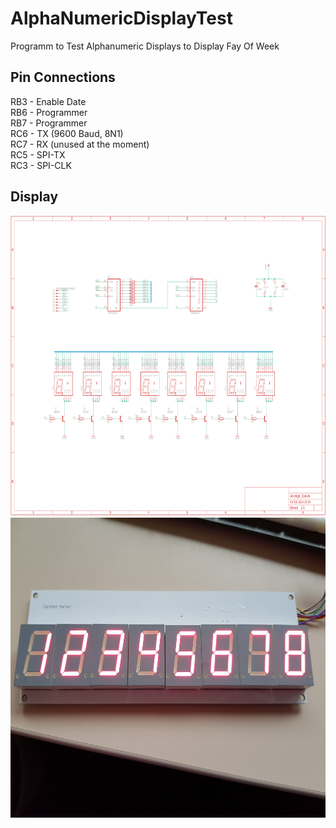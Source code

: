 # AlphaNumericDisplayTest
Programm to Test Alphanumeric Displays to Display Fay Of Week

## Pin Connections
RB3 - Enable Date  
RB6 - Programmer  
RB7 - Programmer  
RC6 - TX (9600 Baud, 8N1)  
RC7 - RX (unused at the moment)  
RC5 - SPI-TX  
RC3 - SPI-CLK  

## Display
<img src="images/Schematic_Display.png" width="600" height="480" />  
<img src="images/Display.jpg" width="600" height="480" />